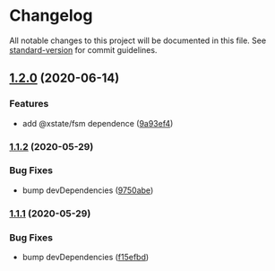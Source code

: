# Changelog

All notable changes to this project will be documented in this file. See [standard-version](https://github.com/conventional-changelog/standard-version) for commit guidelines.

## [1.2.0](https://github.com/chungchiehlun/redux-statechart/compare/v1.1.2...v1.2.0) (2020-06-14)

### Features

- add @xstate/fsm dependence ([9a93ef4](https://github.com/chungchiehlun/redux-statechart/commit/9a93ef4))

### [1.1.2](https://github.com/chungchiehlun/redux-statechart/compare/v1.1.1...v1.1.2) (2020-05-29)

### Bug Fixes

- bump devDependencies ([9750abe](https://github.com/chungchiehlun/redux-statechart/commit/9750abe))

### [1.1.1](https://github.com/chungchiehlun/redux-statechart/compare/v1.1.0...v1.1.1) (2020-05-29)

### Bug Fixes

- bump devDependencies ([f15efbd](https://github.com/chungchiehlun/redux-statechart/commit/f15efbd))
